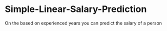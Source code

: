 # Simple-Linear-Salary-Prediction
On the based on experienced years you can predict the salary of a person 
